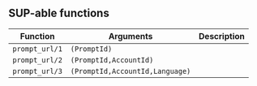 ## SUP-able functions

| Function | Arguments | Description |
| -------- | --------- | ----------- |
| `prompt_url/1` | `(PromptId)` | |
| `prompt_url/2` | `(PromptId,AccountId)` | |
| `prompt_url/3` | `(PromptId,AccountId,Language)` | |
